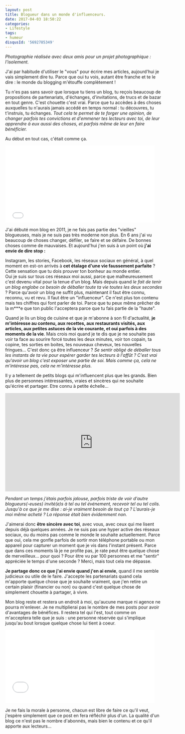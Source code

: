 ```yaml
---
layout: post
title: Blogueur dans un monde d'influenceurs.
date: 2017-04-03 18:50:22
categories: 
- Lifestyle
tags: 
- humeur
disqusId: '5692785349'
---
```


_Photographie réalisée avec deux amis pour un projet photographique : l'isolement._

J'ai par habitude d'utiliser le "vous" pour écrire mes articles, aujourd'hui je vais simplement dire tu. Parce que oui tu vois, autant être franche et te le dire : le monde du blogging m'étouffe complètement !

Tu n'es pas sans savoir que lorsque tu tiens un blog, tu reçois beaucoup de propositions de partenariats, d'échanges, d'invitations, de trucs et de bazar en tout genre. C'est chouette c'est vrai. Parce que tu accèdes à des choses auxquelles tu n'aurais jamais accédé en temps normal : tu découvres, tu t'instruis, tu échanges. _Tout cela te permet de te forger une opinion, de changer parfois tes convictions et d'emmener tes lecteurs avec toi, de leur apprendre à eux aussi des choses, et parfois même de leur en faire bénéficier._

Au début en tout cas, c'était comme ça.

<iframe class="giphy-embed" src="//giphy.com/embed/gZUaHprd5mUEM?hideSocial=true" width="480" height="246.15384615384616" frameborder="0" allowfullscreen="allowfullscreen"></iframe>

J'ai débuté mon blog en 2011, je ne fais pas partie des "vieilles" blogueuses, mais je ne suis pas très moderne non plus. En 6 ans j'ai vu beaucoup de choses changer, défiler, se faire et se défaire. De bonnes choses comme de mauvaises. Et aujourd'hui j'en suis à un point où **j'ai envie de dire stop :**

Instagram, les stories, Facebook, les réseaux sociaux en général, à quel moment en est-on arrivés à **cet étalage d'une vie faussement parfaite** ? Cette sensation que tu dois prouver ton bonheur au monde entier.  
Oui je suis sur tous ces réseaux moi aussi, parce que malheureusement c'est devenu vital pour la tenue d'un blog. Mais depuis quand _le fait de tenir un blog englobe ce besoin de déballer toute ta vie toutes les deux secondes_ ? Parce qu'avoir un blog ne suffit plus, maintenant il faut être connu, reconnu, vu et revu. Il faut être un "influenceur". Ce n'est plus ton contenu mais tes chiffres qui font parler de toi. Parce que tu peux même prêcher de la m***e que ton public l'acceptera parce que tu fais partie de la "haute".

Quand je lis un blog de cuisine et que je m'abonne à son fil d'actualité, **je m'intéresse au contenu, aux recettes, aux restaurants visités, aux articles, aux petites astuces de la vie courante, et oui parfois à des moments de la vie**. Mais crois moi quand je te dis que je ne souhaite pas voir ta face au sourire forcé toutes les deux minutes, voir ton copain, ta copine, tes sorties en boites, tes nouveaux cheveux, tes nouvelles fringues... C'est donc ça être influenceur ? _Se sentir obligé de déballer tous les instants de ta vie pour espérer garder tes lecteurs à l'affût ? C'est vrai qu'avoir un blog c'est exposer une partie de soi. Mais comme ça, cela ne m'intéresse pas, cela ne m'intéresse plus._

Il y a tellement de petits blogs qui m'influencent plus que les grands. Bien plus de personnes intéressantes, vraies et sincères qui ne souhaite qu'écrire et partager. Etre connu à petite échelle...

<iframe src="https://www.youtube.com/embed/R32qWdOWrTo" width="560" height="315" frameborder="0" allowfullscreen="allowfullscreen"></iframe>

_Pendant un temps j'étais parfois jalouse, parfois triste de voir d'autre blogueurs(-euses) invité(e)s à tel ou tel événement, recevoir tel ou tel colis. Jusqu'à ce que je me dise : ai-je vraiment besoin de tout ça ? L'aurais-je moi même acheté ? La réponse était bien évidemment non._

J'aimerai donc **être sincère avec toi**, avec vous, avec ceux qui me lisent depuis déjà quelques années. Je ne suis pas une hyper active des réseaux sociaux, ou du moins pas comme le monde le souhaite actuellement. Parce que oui, cela me gonfle parfois de sortir mon téléphone portable ou mon appareil pour capturer un moment que je vis dans l'instant présent. Parce que dans ces moments là je ne profite pas, je rate peut être quelque chose de merveilleux... pour quoi ? Pour être vu par 100 personnes et me "sentir" appréciée le temps d'une seconde ? Merci, mais tout cela me dépasse.

**Je partage donc ce que j'ai envie quand j'en ai envie**, quand il me semble judicieux ou utile de le faire. J'accepte les partenariats quand cela m'apporte quelque chose que je souhaite vraiment, que j'en retire un certain plaisir (financier ou non) ou quand c'est quelque chose de simplement chouette à partager, à vivre.

Mon blog reste et restera un endroit à moi, qu'aucune marque ni agence ne pourra m'enlever. Je ne multiplierai pas le nombre de mes posts pour avoir d'avantages de bénéfices. Il restera tel qui l'est, tout comme on m'acceptera telle que je suis : une personne réservée qui s'implique jusqu'au bout lorsque quelque chose lui tient à coeur.

<iframe class="giphy-embed" src="//giphy.com/embed/Ol6TsMmBDOJHy?hideSocial=true" width="480" height="234.14634146341464" frameborder="0" allowfullscreen="allowfullscreen"></iframe>

Je ne fais la morale à personne, chacun est libre de faire ce qu'il veut, j'espère simplement que ce post en fera réfléchir plus d'un. La qualité d'un blog ce n'est pas le nombre d'abonnés, mais bien le contenu et ce qu'il apporte aux lecteurs...